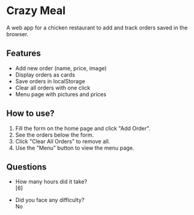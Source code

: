 # Crazy Meal

A web app for a chicken restaurant to add and track orders saved in the browser.

## Features

- Add new order (name, price, image)  
- Display orders as cards  
- Save orders in localStorage  
- Clear all orders with one click  
- Menu page with pictures and prices  

## How to use?

1. Fill the form on the home page and click "Add Order".  
2. See the orders below the form.  
3. Click "Clear All Orders" to remove all.  
4. Use the "Menu" button to view the menu page.

## Questions

- How many hours did it take?  
[6]

- Did you face any difficulty?  
No


